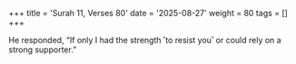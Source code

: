+++
title = 'Surah 11, Verses 80'
date = '2025-08-27'
weight = 80
tags = []
+++

He responded, “If only I had the strength ˹to resist you˺ or could rely on a strong supporter.”